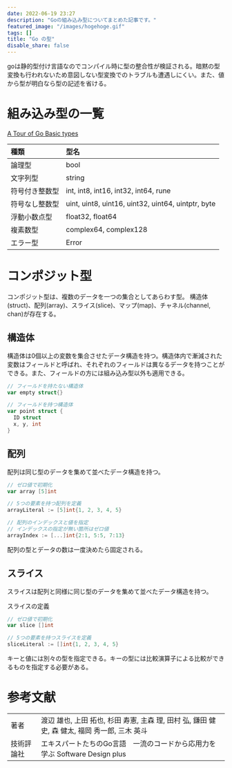 ```yaml
---
date: 2022-06-19 23:27
description: "Goの組み込み型についてまとめた記事です。"
featured_image: "/images/hogehoge.gif"
tags: []
title: "Go の型"
disable_share: false
---
```


goは静的型付け言語なのでコンパイル時に型の整合性が検証される。暗黙の型変換も行われないため意図しない型変換でのトラブルも遭遇しにくい。また、値から型が明白なら型の記述を省ける。

# 組み込み型の一覧

[A Tour of Go Basic types](https://go-tour-jp.appspot.com/basics/11)

|種類|型名|
|:-|:-|
|論理型|bool|
|文字列型|string|
|符号付き整数型|int, int8, int16, int32, int64, rune|
|符号なし整数型|uint, uint8, uint16, uint32, uint64, uintptr, byte|
|浮動小数点型|float32, float64|
|複素数型|complex64, complex128|
|エラー型|Error|

# コンポジット型

コンポジット型は、複数のデータを一つの集合としてあらわす型。
構造体(struct)、配列(array)、スライス(slice)、マップ(map)、チャネル(channel, chan)が存在する。

## 構造体

構造体は0個以上の変数を集合させたデータ構造を持つ。構造体内で漸減された変数はフィールドと呼ばれ、それぞれのフィールドは異なるデータを持つことができる。また、フィールドの方には組み込み型以外も適用できる。

```go
// フィールドを持たない構造体
var empty struct{}

// フィールドを持つ構造体
var point struct {
  ID struct
  x, y, int
}
```

## 配列

配列は同じ型のデータを集めて並べたデータ構造を持つ。

```go
// ゼロ値で初期化
var array [5]int

// 5つの要素を持つ配列を定義
arrayLiteral := [5]int{1, 2, 3, 4, 5}

// 配列のインデックスと値を指定
// インデックスの指定が無い箇所はゼロ値
arrayIndex := [...]int{2:1, 5:5, 7:13}
```

配列の型とデータの数は一度決めたら固定される。

## スライス

スライスは配列と同様に同じ型のデータを集めて並べたデータ構造を持つ。

スライスの定義

```go
// ゼロ値で初期化
var slice []int

// 5つの要素を持つスライスを定義
sliceLiteral := []int{1, 2, 3, 4, 5}
```

キーと値には別々の型を指定できる。キーの型には比較演算子による比較ができるものを指定する必要がある。

# 参考文献

|||
|:-|:-|
|著者|渡辺 雄也, 上田 拓也, 杉田 寿憲, 主森 理, 田村 弘, 鎌田 健史, 森 健太, 福岡 秀一郎, 三木 英斗|
|技術評論社|エキスパートたちのGo言語　一流のコードから応用力を学ぶ Software Design plus|
